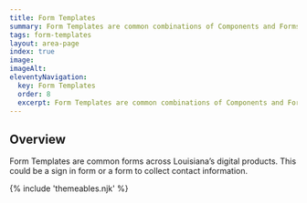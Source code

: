 ```yaml
---
title: Form Templates
summary: Form Templates are common combinations of Components and Forms elements.
tags: form-templates
layout: area-page
index: true
image: 
imageAlt: 
eleventyNavigation:
  key: Form Templates
  order: 8
  excerpt: Form Templates are common combinations of Components and Forms elements.
---
```


## Overview

Form Templates are common forms across Louisiana’s digital products. This could be a sign in form or a form to collect contact information.

{% include 'themeables.njk' %}
